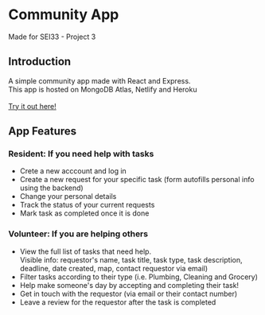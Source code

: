 # Community App
Made for SEI33 - Project 3

<h2>Introduction</h2>
A simple community app made with React and Express.
<br>This app is hosted on MongoDB Atlas, Netlify and Heroku
<br>
<br><a href="https://quirky-meninsky-175d63.netlify.app/" target="_blank">Try it out here!</a>

<h2>App Features</h2>

<h3>Resident: If you need help with tasks</h3>
<ul>
  <li>Crete a new acccount and log in</li>
  <li>Create a new request for your specific task (form autofills personal info using the backend)</li>
  <li>Change your personal details</li>
  <li>Track the status of your current requests</li>
  <li>Mark task as completed once it is done</li>
  
</ul>

<h3>Volunteer: If you are helping others</h3>
<ul>
  <li>View the full list of tasks that need help.</li>
  </li>Visible info: requestor's name, task title, task type, task description, deadline, date created, map, contact requestor via email)</li>
  <li>Filter tasks according to their type (i.e. Plumbing, Cleaning and Grocery)</li>
  <li>Help make someone's day by accepting and completing their task!</li>
  <li>Get in touch with the requestor (via email or their contact number)</li>
  <li>Leave a review for the requestor after the task is completed</li>
</ul>

